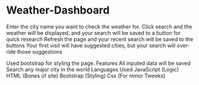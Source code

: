 # Weather-Dashboard
Enter the city name you want to check the weather for.
Click search and the weather will be displayed, and your search will be saved to a button for quick research
Refresh the page and your recent search will be saved to the buttons
Your first visit will have suggested cities, but your search will over-ride those suggestions

Used bootstrap for styling the page.
Features
All inputed data will be saved
Search any major city in the world
Languages Used
JavaScript (Logic)
HTML (Bones of site)
Bootstrap (Styling)
Css (For minor Tweeks)
